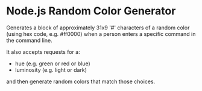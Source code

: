 # Node.js Random Color Generator

Generates a block of approximately 31x9 '#' characters of a random color (using hex code, e.g. #ff0000) when a person enters a specific command in the command line.

It also accepts requests for a:

- hue (e.g. green or red or blue)
- luminosity (e.g. light or dark)

and then generate random colors that match those choices.
